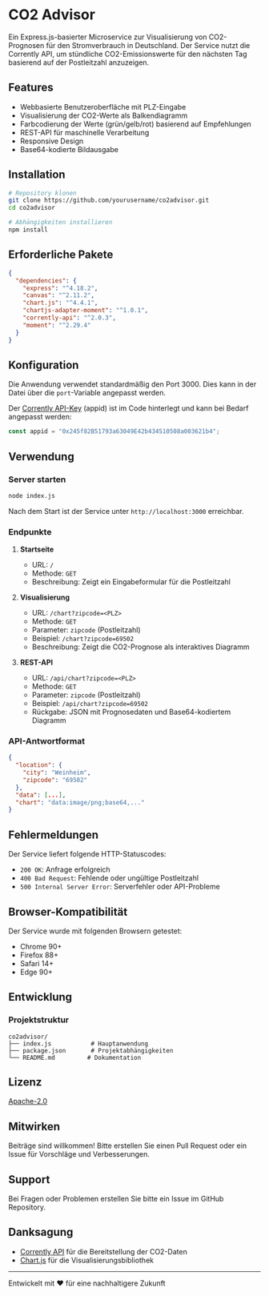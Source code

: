 # CO2 Advisor

Ein Express.js-basierter Microservice zur Visualisierung von CO2-Prognosen für den Stromverbrauch in Deutschland. Der Service nutzt die Corrently API, um stündliche CO2-Emissionswerte für den nächsten Tag basierend auf der Postleitzahl anzuzeigen.

## Features

- Webbasierte Benutzeroberfläche mit PLZ-Eingabe
- Visualisierung der CO2-Werte als Balkendiagramm
- Farbcodierung der Werte (grün/gelb/rot) basierend auf Empfehlungen
- REST-API für maschinelle Verarbeitung
- Responsive Design
- Base64-kodierte Bildausgabe

## Installation

```bash
# Repository klonen
git clone https://github.com/yourusername/co2advisor.git
cd co2advisor

# Abhängigkeiten installieren
npm install
```

## Erforderliche Pakete

```json
{
  "dependencies": {
    "express": "^4.18.2",
    "canvas": "^2.11.2",
    "chart.js": "^4.4.1",
    "chartjs-adapter-moment": "^1.0.1",
    "corrently-api": "^2.0.3",
    "moment": "^2.29.4"
  }
}
```

## Konfiguration

Die Anwendung verwendet standardmäßig den Port 3000. Dies kann in der Datei über die `port`-Variable angepasst werden.

Der [Corrently API-Key](https://console.corrently.io/) (appid) ist im Code hinterlegt und kann bei Bedarf angepasst werden:

```javascript
const appid = "0x245f82B51793a63049E42b434510508a003621b4";
```

## Verwendung

### Server starten

```bash
node index.js
```

Nach dem Start ist der Service unter `http://localhost:3000` erreichbar.

### Endpunkte

1. **Startseite**
   - URL: `/`
   - Methode: `GET`
   - Beschreibung: Zeigt ein Eingabeformular für die Postleitzahl

2. **Visualisierung**
   - URL: `/chart?zipcode=<PLZ>`
   - Methode: `GET`
   - Parameter: `zipcode` (Postleitzahl)
   - Beispiel: `/chart?zipcode=69502`
   - Beschreibung: Zeigt die CO2-Prognose als interaktives Diagramm

3. **REST-API**
   - URL: `/api/chart?zipcode=<PLZ>`
   - Methode: `GET`
   - Parameter: `zipcode` (Postleitzahl)
   - Beispiel: `/api/chart?zipcode=69502`
   - Rückgabe: JSON mit Prognosedaten und Base64-kodiertem Diagramm

### API-Antwortformat

```json
{
  "location": {
    "city": "Weinheim",
    "zipcode": "69502"
  },
  "data": [...],
  "chart": "data:image/png;base64,..."
}
```

## Fehlermeldungen

Der Service liefert folgende HTTP-Statuscodes:

- `200 OK`: Anfrage erfolgreich
- `400 Bad Request`: Fehlende oder ungültige Postleitzahl
- `500 Internal Server Error`: Serverfehler oder API-Probleme

## Browser-Kompatibilität

Der Service wurde mit folgenden Browsern getestet:
- Chrome 90+
- Firefox 88+
- Safari 14+
- Edge 90+

## Entwicklung

### Projektstruktur

```
co2advisor/
├── index.js           # Hauptanwendung
├── package.json       # Projektabhängigkeiten
└── README.md         # Dokumentation
```

## Lizenz

[Apache-2.0](./LICENSE)

## Mitwirken

Beiträge sind willkommen! Bitte erstellen Sie einen Pull Request oder ein Issue für Vorschläge und Verbesserungen.

## Support

Bei Fragen oder Problemen erstellen Sie bitte ein Issue im GitHub Repository.

## Danksagung

- [Corrently API](https://api.corrently.io/) für die Bereitstellung der CO2-Daten
- [Chart.js](https://www.chartjs.org/) für die Visualisierungsbibliothek

---
Entwickelt mit ❤️ für eine nachhaltigere Zukunft